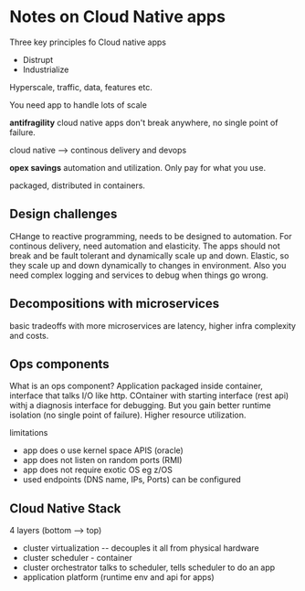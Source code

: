 # Notes on Cloud Native apps

Three key principles fo Cloud native apps

- Distrupt
- Industrialize

Hyperscale, traffic, data, features etc.

You need app to handle lots of scale

**antifragility** cloud native apps don't break anywhere, no single point of failure.

cloud native --> continous delivery and devops

**opex savings** automation and utilization. Only pay for what you use.

packaged, distributed in containers.

## Design challenges

CHange to reactive programming, needs to be designed to automation. For continous delivery, need automation and elasticity. The apps should not break and be fault tolerant and dynamically scale up and down. Elastic, so they scale up and down dynamically to changes in environment. Also you need complex logging and services to debug when things go wrong.


## Decompositions with microservices

basic tradeoffs with more microservices are latency, higher infra complexity and costs.

## Ops components
What is an ops component? Application packaged inside container, interface that talks I/O like http. COntainer with starting interface (rest api) withj a diagnosis interface for debugging. But you gain better runtime isolation (no single point of failure). Higher resource utilization.

limitations
- app does o use kernel space APIS (oracle)
- app does not listen on random ports (RMI)
- app does not require exotic OS eg z/OS
- used endpoints (DNS name, IPs, Ports) can be configured

## Cloud Native Stack
4 layers (bottom --> top)
- cluster virtualization -- decouples it all from physical hardware
- cluster scheduler - container
- cluster orchestrator talks to scheduler, tells scheduler to do an app
- application platform (runtime env and api for apps)


